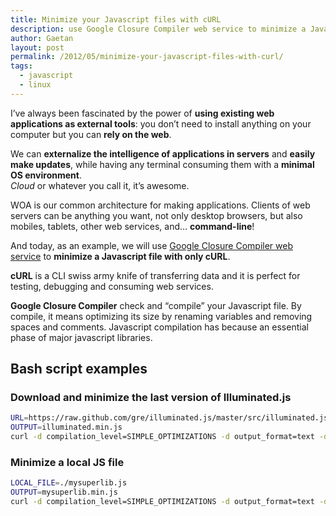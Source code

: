 ```yaml
---
title: Minimize your Javascript files with cURL
description: use Google Closure Compiler web service to minimize a Javascript file with only cURL.
author: Gaetan
layout: post
permalink: /2012/05/minimize-your-javascript-files-with-curl/
tags:
  - javascript
  - linux
---
```


I’ve always been fascinated by the power of **using existing web applications as external tools**: you don’t need to install anything on your computer but you can **rely on the web**.

We can **externalize the intelligence of applications in servers** and **easily make updates**, while having any terminal consuming them with a **minimal OS environment**.  
*Cloud* or whatever you call it, it’s awesome.

WOA is our common architecture for making applications. Clients of web servers can be anything you want, not only desktop browsers, but also mobiles, tablets, other web services, and… **command-line**!

And today, as an example, we will use [Google Closure Compiler web service][1] to **minimize a Javascript file with only cURL**.

 [1]: https://developers.google.com/closure/compiler/docs/api-ref

<!--more-->

**cURL** is a CLI swiss army knife of transferring data and it is perfect for testing, debugging and consuming web services.

**Google Closure Compiler** check and “compile” your Javascript file. By compile, it means optimizing its size by renaming variables and removing spaces and comments. Javascript compilation has because an essential phase of major javascript libraries.

## Bash script examples

### Download and minimize the last version of Illuminated.js

```bash
URL=https://raw.github.com/gre/illuminated.js/master/src/illuminated.js  
OUTPUT=illuminated.min.js  
curl -d compilation_level=SIMPLE_OPTIMIZATIONS -d output_format=text -d output_info=compiled_code -d code_url=$URL http://closure-compiler.appspot.com/compile > $OUTPUT
```

### Minimize a local JS file

```bash
LOCAL_FILE=./mysuperlib.js  
OUTPUT=mysuperlib.min.js  
curl -d compilation_level=SIMPLE_OPTIMIZATIONS -d output_format=text -d output_info=compiled_code --data-urlencode "js_code@${LOCAL_FILE}" http://closure-compiler.appspot.com/compile > $OUTPUT
```
